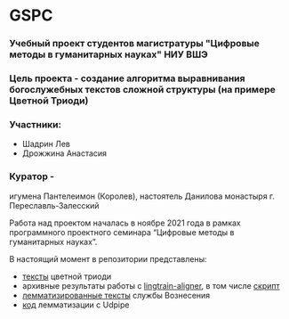 # GSPC

### Учебный проект студентов магистратуры "Цифровые методы в гуманитарных науках" НИУ ВШЭ

### Цель проекта - создание алгоритма выравнивания богослужебных текстов сложной структуры (на примере Цветной Триоди)    

### Участники:
- Шадрин Лев
- Дрожжина Анастасия

### Куратор - 
игумена Пантелеимон (Королев), настоятель Данилова монастыря г. Переславль-Залесский

Работа над проектом началась в ноябре 2021 года в рамках программного проектного семинара “Цифровые методы в гуманитарных науках”. 

В настоящий момент в репозитории представлены:
- [тексты](https://github.com/Drozhzhinastya/GSPC/tree/main/texts) цветной триоди
- архивные результаты работы с [lingtrain-aligner](https://github.com/Drozhzhinastya/GSPC/tree/main/archive/lingtrain), в том числе [скрипт](https://github.com/Drozhzhinastya/GSPC/tree/main/scripts/aligners)
- [лемматизированные тексты](https://github.com/Drozhzhinastya/GSPC/tree/main/lemmatization) службы Вознесения 
- [код](https://github.com/Drozhzhinastya/GSPC/tree/main/scripts/lemmatization) лемматизации с Udpipe



